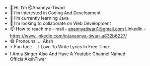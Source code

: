 - 👋 Hi, I’m @Anannya-Tiwari
- 👀 I’m interested in Coding And Development
- 🌱 I’m currently learning Java
- 💞️ I’m looking to collaborate on Web Development
- 📫 How to reach me - mail -  anannyatiwari1@gmail.com
LinkedIn - https://www.linkedin.com/in/anannya-tiwari-a832b6227/
- 😄 Pronouns: ... Aksh
- ⚡ Fun fact: ... I Love To Write Lyrics In Free Time .
- I Am a Singer Also And Have A Youtube Channel Named OfficialAkshTiwar

<!---
Anannya-Tiwari/Anannya-Tiwari is a ✨ special ✨ repository because its `README.md` (this file) appears on your GitHub profile.
You can click the Preview link to take a look at your changes.
--->
